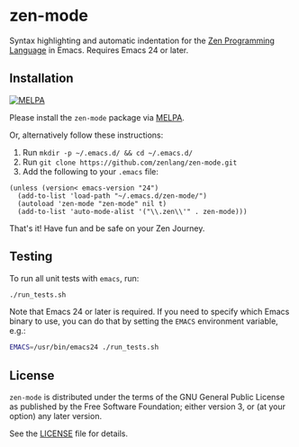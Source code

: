 # zen-mode

Syntax highlighting and automatic indentation for the
[Zen Programming Language](http://www.zen-lang.org) in Emacs. Requires Emacs 24 or later.

## Installation

[![MELPA](https://melpa.org/packages/zen-mode-badge.svg)](https://melpa.org/#/zen-mode)

Please install the `zen-mode` package via
[MELPA](https://melpa.org/#/getting-started).

Or, alternatively follow these instructions:

1. Run `mkdir -p ~/.emacs.d/ && cd ~/.emacs.d/`
2. Run `git clone https://github.com/zenlang/zen-mode.git`
3. Add the following to your `.emacs` file:

```elisp
(unless (version< emacs-version "24")
  (add-to-list 'load-path "~/.emacs.d/zen-mode/")
  (autoload 'zen-mode "zen-mode" nil t)
  (add-to-list 'auto-mode-alist '("\\.zen\\'" . zen-mode)))
```

That's it! Have fun and be safe on your Zen Journey.

## Testing

To run all unit tests with `emacs`, run:

```bash
./run_tests.sh
```

Note that Emacs 24 or later is required.  If you need to specify which Emacs
binary to use, you can do that by setting the `EMACS` environment variable,
e.g.:

```bash
EMACS=/usr/bin/emacs24 ./run_tests.sh
```

## License

`zen-mode` is distributed under the terms of the GNU General Public License as
published by the Free Software Foundation; either version 3, or (at your
option) any later version.

See the [LICENSE](LICENSE) file for details.
